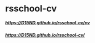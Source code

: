 # rsschool-cv
##### https://D15ND.github.io/rsschool-cv/cv
##### https://D15ND.github.io/rsschool-cv/
